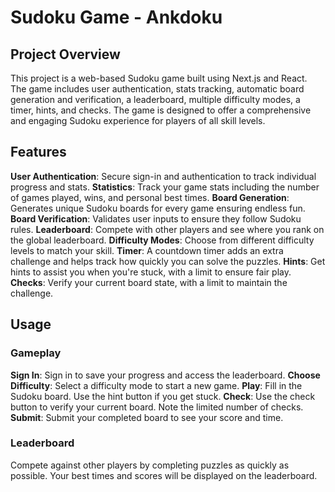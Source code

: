 # Sudoku Game - Ankdoku

## Project Overview
This project is a web-based Sudoku game built using Next.js and React. The game includes user authentication, stats tracking, automatic board generation and verification, a leaderboard, multiple difficulty modes, a timer, hints, and checks. The game is designed to offer a comprehensive and engaging Sudoku experience for players of all skill levels.

## Features
**User Authentication**: Secure sign-in and authentication to track individual progress and stats.
**Statistics**: Track your game stats including the number of games played, wins, and personal best times.
**Board Generation**: Generates unique Sudoku boards for every game ensuring endless fun.
**Board Verification**: Validates user inputs to ensure they follow Sudoku rules.
**Leaderboard**: Compete with other players and see where you rank on the global leaderboard.
**Difficulty Modes**: Choose from different difficulty levels to match your skill.
**Timer**: A countdown timer adds an extra challenge and helps track how quickly you can solve the puzzles.
**Hints**: Get hints to assist you when you're stuck, with a limit to ensure fair play.
**Checks**: Verify your current board state, with a limit to maintain the challenge.

## Usage
### Gameplay
**Sign In**: Sign in to save your progress and access the leaderboard.
**Choose Difficulty**: Select a difficulty mode to start a new game.
**Play**: Fill in the Sudoku board. Use the hint button if you get stuck.
**Check**: Use the check button to verify your current board. Note the limited number of checks.
**Submit**: Submit your completed board to see your score and time.
### Leaderboard
Compete against other players by completing puzzles as quickly as possible. Your best times and scores will be displayed on the leaderboard.
